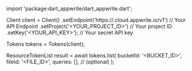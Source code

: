 import 'package:dart_appwrite/dart_appwrite.dart';

Client client = Client()
    .setEndpoint('https://<REGION>.cloud.appwrite.io/v1') // Your API Endpoint
    .setProject('<YOUR_PROJECT_ID>') // Your project ID
    .setKey('<YOUR_API_KEY>'); // Your secret API key

Tokens tokens = Tokens(client);

ResourceTokenList result = await tokens.list(
    bucketId: '<BUCKET_ID>',
    fileId: '<FILE_ID>',
    queries: [], // (optional)
);
